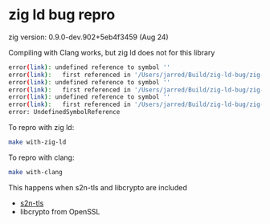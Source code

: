 # zig ld bug repro

zig version: 0.9.0-dev.902+5eb4f3459 (Aug 24)

Compiling with Clang works, but zig ld does not for this library

```bash
error(link): undefined reference to symbol ''
error(link):   first referenced in '/Users/jarred/Build/zig-ld-bug/zig-cache/o/c52829028565f17f9f891944f4f5646c/main.o'
error(link): undefined reference to symbol ''
error(link):   first referenced in '/Users/jarred/Build/zig-ld-bug/zig-cache/o/c52829028565f17f9f891944f4f5646c/main.o'
error(link): undefined reference to symbol ''
error(link):   first referenced in '/Users/jarred/Build/zig-ld-bug/zig-cache/o/c52829028565f17f9f891944f4f5646c/main.o'
error: UndefinedSymbolReference
```

To repro with zig ld:

```bash
make with-zig-ld
```

To repro with clang:

```bash
make with-clang
```

This happens when s2n-tls and libcrypto are included

- [s2n-tls](https://github.com/aws/s2n-tls)
- libcrypto from OpenSSL
